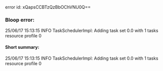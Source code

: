 error id: xQapsCCBTzQzBbOChVNU0Q==
### Bloop error:

25/06/17 15:13:15 INFO TaskSchedulerImpl: Adding task set 0.0 with 1 tasks resource profile 0
#### Short summary: 

25/06/17 15:13:15 INFO TaskSchedulerImpl: Adding task set 0.0 with 1 tasks resource profile 0